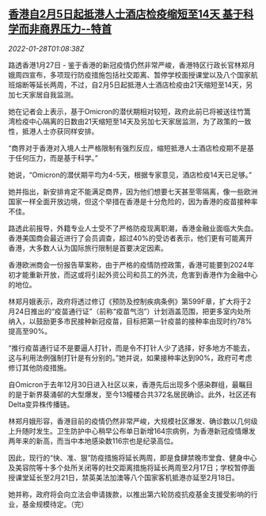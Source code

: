 <!--1643333463000-->
[香港自2月5日起抵港人士酒店检疫缩短至14天 基于科学而非商界压力--特首](https://cn.reuters.com/article/hk-health-measures-0127-thur-idCNKBS2K203D)
------

<div><i>2022-01-28T01:08:38Z</i></div><p>路透香港1月27日 - 鉴于香港的新冠疫情仍然非常严峻，香港特区行政长官林郑月娥周四宣布，多项现行防疫措施包括社交距离、暂停学校面授课堂以及八个国家航班熔断等延长两周，不过，自2月5日起抵港人士酒店检疫由21天缩短至14天，另加七天家居自我监测。</p><p>她在记者会上表示，基于Omicron的潜伏期相对较短，政府此前已将被送往竹篙湾检疫中心隔离的日数由21天缩短至14天及另加七天家居监测，为了政策的一致性，抵港人士亦获同样安排。</p><p>“商界对于香港对入境人士严格限制有强烈反应，缩短抵港人士酒店检疫期不是基于任何压力，而是基于科学。”</p><p>她说，“Omicron的潜伏期平均为4-5天，根据专家意见，酒店检疫14天已足够。”</p><p>她并指出，新安排肯定不能满足商界，因为他们想要七天甚至零隔离，像一些欧洲国家一样全面开放边境，但这个举措在香港是十分危险的，因为香港的疫苗接种率不佳。</p><p>路透此前报导，外籍专业人士受不了严格防疫现离职潮，香港金融业面临大失血。香港美国商会最近进行了会员调查，超过40%的受访者表示，他们更有可能离开香港，大多数人认为国际旅行限制是首要决定因素。</p><p>香港欧洲商会一份报告草案称，由于严格的疫情防控政策，香港可能要到2024年初才能重新开放，而这或将引起外资公司和员工的外流，危害到香港作为金融中心的地位。</p><p>林郑月娥表示，政府将透过修订《预防及控制疾病条例》第599F章，扩大将于2月24日推出的“疫苗通行证”（前称“疫苗气泡”）计划涵盖范围，把更多室内处所纳入，以鼓励更多市民接种新冠疫苗，目标把第一针疫苗的接种率由现时约78%提高至90%。</p><p>“推行疫苗通行证不是要逼人打针，而是令不打针人少了选择，好多地方不能去，这与利用法例强制打针是有分别的。”她并说，如果接种率达到90%，政府可考虑修订其他防疫措施。</p><p>自Omicron于去年12月30日进入社区以来，香港先后出现多个感染群组，最瞩目的是于新界葵涌邨的大型爆发，至今13幢楼合共372名居民确诊。此外，社区还有Delta变异株传播链。</p><p>林郑月娥形容，香港目前的疫情仍然非常严峻，大规模社区爆发、确诊数以几何级上升随时发生。卫生防护中心稍早公布单日新增164宗病例，为香港新冠疫情爆发两年来的新高，而当中本地感染数116宗也是纪录高位。</p><p>因此，现行的“快、准、狠”防疫措施将延长两周，即是食肆禁晚市堂食、健身中心及美容院等十多个处所关闭等的社交距离措施将延长两周至2月17日；学校暂停面授课堂延长至2月21日，禁英美法加澳等八个国家客机抵港亦延至2月18日。</p><p>她并称，政府将会向立法会申请拨款，以推出第六轮防疫抗疫基金支援受影响的行业，基金规模待定。（完）</p>
